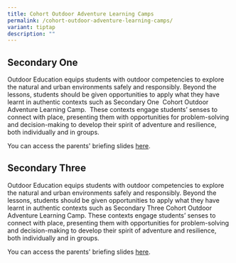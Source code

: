 ```yaml
---
title: Cohort Outdoor Adventure Learning Camps
permalink: /cohort-outdoor-adventure-learning-camps/
variant: tiptap
description: ""
---
```

<h2>Secondary One</h2>
<p>Outdoor Education equips students with outdoor competencies to explore
the natural and urban environments safely and responsibly. Beyond the lessons,
students should be given opportunities to apply what they have learnt in
authentic contexts such as Secondary One&nbsp; Cohort Outdoor Adventure
Learning Camp.&nbsp; These contexts engage students’ senses to connect
with place, presenting them with opportunities for problem-solving and
decision-making to develop their spirit of adventure and resilience, both
individually and in groups.</p>
<p>You can access the parents' briefing slides <a href="/files/Sec_1_Camp_2025__Parents__Briefing.pdf" rel="noopener noreferrer nofollow" target="_blank">here</a>.</p>
<h2>Secondary Three</h2>
<p>Outdoor Education equips students with outdoor competencies to explore
the natural and urban environments safely and responsibly. Beyond the lessons,
students should be given opportunities to apply what they have learnt in
authentic contexts such as Secondary Three Cohort Outdoor Adventure Learning
Camp. These contexts engage students’ senses to connect with place, presenting
them with opportunities for problem-solving and decision-making to develop
their spirit of adventure and resilience, both individually and in groups.</p>
<p>You can access the parents' briefing slides <a href="/files/Sec_3_Camp_2025__Parents__Briefing.pdf" rel="noopener noreferrer nofollow" target="_blank">here</a>.</p>